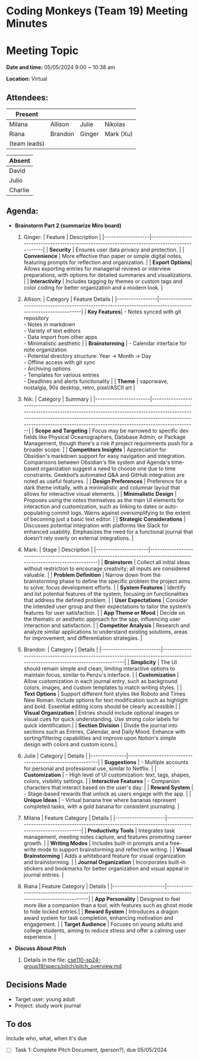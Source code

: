 # Coding Monkeys (Team 19) Meeting Minutes
# Meeting Topic

**Date and time:** 05/05/2024 9:00 ~  10:38 am

**Location:** Virtual 

<!-- Note which members are present/absent (our team has 11 people) -->
## Attendees:
| Present      |             |            |            |
| -----------  | ----------- |----------- |----------- |
| Milana       | Allison     | Julie      | Nikolas    |
| Riana        | Brandon     | Ginger     | Mark (Xu)  |
| (team leads) |             |            |            |

<!--If no one is absent you can delete this, else move their names to the table -->
| Absent       |
| -----------  |
| David        |
| Julio        |
| Charlie      |


## Agenda:
* **Brainstorm Part 2 (summarize Miro board)**
  1. Ginger:
     | Feature           | Description                                                                                   |
      |-------------------|-----------------------------------------------------------------------------------------------|
      | **Security**      | Ensures user data privacy and protection.                                                     |
      | **Convenience**   | More effective than paper or simple digital notes, featuring prompts for reflection and organization. |
      | **Export Options**| Allows exporting entries for managerial reviews or interview preparations, with options for detailed summaries and visualizations. |
      | **Interactivity** | Includes tagging by themes or custom tags and color coding for better organization and a modern look. |
  2. Allison: 
      | Category        | Feature Details                                                                                           |
      |-----------------|------------------------------------------------------------------------------------------------------------|
      | **Key Features**| - Notes synced with git repository<br>- Notes in markdown<br>- Variety of text editors<br>- Data import from other apps<br>- Minimalistic aesthetic          |
      | **Brainstorming**  | - Calendar interface for note organization<br>- Potential directory structure: Year -> Month -> Day<br>- Offline access with git sync<br>- Archiving options<br>- Templates for various entries<br>- Deadlines and alerts functionality |
      | **Theme** | vaporwave, nostalgia, 90s desktop, retro, pixel/ASCII art |
  3. Nik:
      | Category              | Summary                                                                                                                                                                                                                                                                                                   |
      |-----------------------|-----------------------------------------------------------------------------------------------------------------------------------------------------------------------------------------------------------------------------------------------------------------------------------------------------------|
      | **Scope and Targeting**   | Focus may be narrowed to specific dev fields like Physical Oceanographers, Database Admin, or Package Management, though there's a risk if project requirements push for a broader scope.                                                                                                                    |
      | **Competitors Insights**  | Appreciation for Obsidian's markdown support for easy navigation and integration. Comparisons between Obsidian's file system and Agenda's time-based organization suggest a need to choose one due to time constraints. Geekbot’s automated Q&A and GitHub integration are noted as useful features.         |
      | **Design Preferences**    | Preference for a dark theme initially, with a minimalistic and columnar layout that allows for interactive visual elements.                                                                                                                                                                                |
      | **Minimalistic Design**   | Proposes using the notes themselves as the main UI elements for interaction and customization, such as linking to dates or auto-populating commit logs. Warns against oversimplifying to the extent of becoming just a basic text editor.                                                                   |
      | **Strategic Considerations** | Discusses potential integration with platforms like Slack for enhanced usability. Emphasizes the need for a functional journal that doesn't rely overly on external integrations.                                                                                                                            |

  4. Mark:
      | Stage                | Description                                                                                                           |
      |----------------------|-----------------------------------------------------------------------------------------------------------------------|
      | **Brainstorm**       | Collect all initial ideas without restriction to encourage creativity; all inputs are considered valuable.            |
      | **Problem Definition** | Narrow down from the brainstorming phase to define the specific problem the project aims to solve; focus development efforts. |
      | **System Features**  | Identify and list potential features of the system, focusing on functionalities that address the defined problem.     |
      | **User Expectations** | Consider the intended user group and their expectations to tailor the system’s features for user satisfaction.       |
      | **App Theme or Mood** | Decide on the thematic or aesthetic approach for the app, influencing user interaction and satisfaction.              |
      | **Competitor Analysis** | Research and analyze similar applications to understand existing solutions, areas for improvement, and differentiation strategies. |

  6. Brandon:
      | Category                | Details                                                                                                                    |
      |-------------------------|----------------------------------------------------------------------------------------------------------------------------|
      | **Simplicity**          | The UI should remain simple and clean, limiting interactive options to maintain focus, similar to Penzu's interface.       |
      | **Customization**       | Allow customization in each journal entry, such as background colors, images, and custom templates to match writing styles. |
      | **Text Options**        | Support different font styles like Roboto and Times New Roman. Include options for text modification such as highlight and bold. Essential editing icons should be clearly accessible.|
      | **Visual Organization** | Entries should include optional images or visual cues for quick understanding. Use strong color labels for quick identification.|
      | **Section Division**    | Divide the journal into sections such as Entries, Calendar, and Daily Mood. Enhance with sorting/filtering capabilities and improve upon Notion's simple design with colors and custom icons.|

  7. Julie
      | Category   | Details                                              |
      |---------------|----------------------------------------------------------|
      | **Suggestions** | - Multiple accounts for personal and professional use, similar to Netflix. |
      | **Customization** | - High level of UI customization: text, tags, shapes, colors, visibility settings. |
      | **Interactive Features** | - Companion characters that interact based on the user's day. |
      | **Reward System** | - Stage-based rewards that unlock as users engage with the app. |
      | **Unique Ideas** | - Virtual banana tree where bananas represent completed tasks, with a gold banana for consistent journaling. |

  8.  Milana
      | Feature Category   | Details                                                                                                 |
      |---------------------|---------------------------------------------------------------------------------------------------------|
      | **Productivity Tools** | Integrates task management, meeting notes capture, and features promoting career growth.                |
      | **Writing Modes**      | Includes built-in prompts and a free-write mode to support brainstorming and reflective writing.        |
      | **Visual Brainstorming** | Adds a whiteboard feature for visual organization and brainstorming.                                    |
      | **Journal Organization** | Incorporates built-in stickers and bookmarks for better organization and visual appeal in journal entries. |
  9.  Riana
      | Feature Category     | Details                                                                                                    |
      |----------------------|------------------------------------------------------------------------------------------------------------|
      | **App Personality**  | Designed to feel more like a companion than a tool, with features such as ghost mode to hide locked entries.|
      | **Reward System**    | Introduces a dragon award system for task completion, enhancing motivation and engagement.                  |
      | **Target Audience**  | Focuses on young adults and college students, aiming to reduce stress and offer a calming user experience.  |

 * **Discuss About Pitch**

   1. Details in the file: [cse110-sp24-group19/specs/pitch/pitch_overview.md](https://github.com/cse110-sp24-group19/cse110-sp24-group19/blob/main/specs/pitch/pitch_overview.md)



## Decisions Made
  * Target user: young adult
  * Project: study work journal

## To dos     
Include who, what, when it's due
- [ ] Task 1: Complete Pitch Document, (person?), due 05/05/2024


